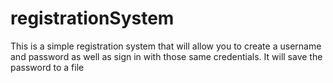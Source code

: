 # registrationSystem
This is a simple registration system that will allow you to create a username and password as well as sign in with those same credentials. It will save the password to a file
